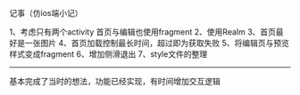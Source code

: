 记事（仿ios端小记）

1、考虑只有两个activity 首页与编辑也使用fragment
2、使用Realm
3、首页最好是一张图片
4、首页加载控制最长时间，超过即为获取失败
5、将编辑页与预览样式变成fragment
6、增加侧滑退出
7、style文件的整理

----------------------------------------------------------------

基本完成了当时的想法，功能已经实现，有时间增加交互逻辑
